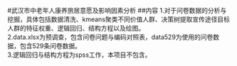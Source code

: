 #武汉市中老年人康养旅居意愿及影响因素分析
##内容
1.对于问卷数据的分析与挖掘，具体包括数据清洗、kmeans聚类不同价值人群、决策树提取宣传途径目标人群的特征权重、逻辑回归、结构方程以及绘图。  
2.data.xlsx为预调查，包含问卷问题与编码对照表，data529为使用的问卷数据，包含529条问卷数据。  
3.逻辑回归与结构方程为spss工作，本项目不包含。  
